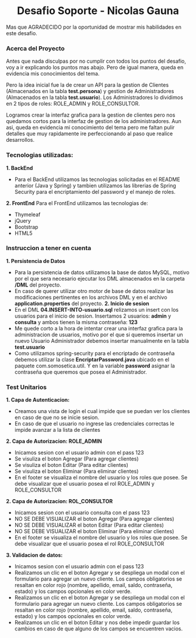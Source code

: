 <h1 align="center">Desafio Soporte - Nicolas Gauna</h1>

Mas que AGRADECIDO por la oportunidad de mostrar mis habilidades en este desafio.

### Acerca del Proyecto

Antes que nada disculpas por no cumplir con todos los puntos del desafio, voy a ir explicando los puntos mas abajo. Pero de igual manera, queda en evidencia mis conocimientos del tema.

Pero la idea inicial fue la de crear un API para la gestion de Clientes (Almacenados en la tabla **test.persona**) y gestion de Administradores (Almacenados en la tabla **test.usuario**). Los Administradores lo dividimos en 2 tipos de roles: ROLE_ADMIN y ROLE_CONSULTOR.

Logramos crear la interfaz grafica para la gestion de clientes pero nos quedamos cortos para la interfaz de gestion de los administradores. Aun asi, queda en evidencia mi conocimiento del tema pero me faltan pulir detalles que muy rapidamente ire perfeccionando al paso que realice desarrollos.

### Tecnologias utilizadas:
**1. BackEnd**
* Para el BackEnd utilizamos las tecnologias solicitadas en el README anterior (Java y Spring) y tambien utilizamos las librerias de Spring Security para el encriptamiento del password y el manejo de roles.

**2. FrontEnd**
Para el FrontEnd utilizamos las tecnologias de:
* Thymeleaf
* jQuery
* Bootstrap
* HTML5

### Instruccion a tener en cuenta
**1. Persistencia de Datos**
* Para la persistencia de datos utilizamos la base de datos MySQL, motivo por el que sera necesario ejecutar los DML almacenados en la carpeta **/DML** del proyecto.
* En caso de querer utilizar otro motor de base de datos realizar las modificaciones pertinentes en los archivos DML y en el archivo **application.properties** del proyecto.
**2. Inicio de sesion**
* En el DML **04.INSERT-INTO-usuario.sql** relizamos un insert con los usuarios para el inicio de sesion. Insertamos 2 usuarios: **admin** y **consulta** y ambos tienen la misma contraseña: **123**
* Me quede corto a la hora de intentar crear una interfaz grafica para la administracion de usuarios, motivo por el que si queremos insertar un nuevo Usuario Administrador debemos insertar manualmente en la tabla **test.usuario**
* Como utilizamos spring-security para el encriptado de contraseña debemos utilizar la clase **EncriptarPassword.java** ubicado en el paquete com.somosetica.util. Y en la variable **password** asignar la contraseña que queremos que posea el Administrador.

### Test Unitarios
**1. Capa de Autenticacion:**
* Creamos una vista de login el cual impide que se puedan ver los clientes en caso de que no se inicie sesion.
* En caso de que el usuario no ingrese las credenciales correctas le impide avanzar a la lista de clientes

**2. Capa de Autorizacion: ROLE_ADMIN**
* Inicamos sesion con el usuario admin con el pass 123
* Se visuliza el boton Agregar (Para agregar clientes)
* Se visuliza el boton Editar (Para editar clientes)
* Se visuliza el boton Eliminar (Para eliminar clientes)
* En el footer se visualiza el nombre del usuario y los roles que posee. Se debe visualizar que el usuario posea el rol ROLE_ADMIN y ROLE_CONSULTOR

**2. Capa de Autorizacion: ROL_CONSULTOR**
* Inicamos sesion con el usuario consulta con el pass 123
* NO SE DEBE VISUALIZAR el boton Agregar (Para agregar clientes)
* NO SE DEBE VISUALIZAR el boton Editar (Para editar clientes)
* NO SE DEBE VISUALIZAR el boton Eliminar (Para eliminar clientes)
* En el footer se visualiza el nombre del usuario y los roles que posee. Se debe visualizar que el usuario posea el rol ROLE_CONSULTOR

**3. Validacion de datos:**
* Inicamos sesion con el usuario admin con el pass 123
* Realizamos un clic en el boton Agregar y se despliega un modal con el formulario para agregar un nuevo cliente. Los campos obligatorios se resaltan en color rojo (nombre, apellido, email, saldo, contraseña, estado) y los campos opcionales en color verde.
* Realizamos un clic en el boton Agregar y se despliega un modal con el formulario para agregar un nuevo cliente. Los campos obligatorios se resaltan en color rojo (nombre, apellido, email, saldo, contraseña, estado) y los campos opcionales en color verde.
* Realizamos un clic en el boton Editar y nos debe impedir guardar los cambios en caso de que alguno de los campos se encuentren vacios.